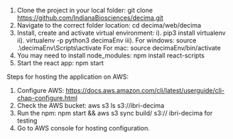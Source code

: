 1. Clone the project in your local folder: git clone https://github.com/IndianaBiosciences/decima.git
2. Navigate to the correct folder location: cd decima/web/decima
3. Install, create and activate virtual environment:
    i). pip3 install virtualenv
    ii). virtualenv -p python3 decimaEnv
    iii). For windows: source .\\decimaEnv\\Scripts\\activate For mac: source decimaEnv/bin/activate
4. You may need to install node_modules: npm install react-scripts
5. Start the react app: npm start

Steps for hosting the application on AWS:
1. Configure AWS: https://docs.aws.amazon.com/cli/latest/userguide/cli-chap-configure.html
2. Check the AWS bucket: aws s3 ls s3://ibri-decima
3. Run the npm: npm start && aws s3 sync build/ s3:// ibri-decima for testing
4. Go to AWS console for hosting configuration.
